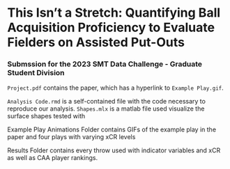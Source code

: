# This Isn’t a Stretch: Quantifying Ball Acquisition Proficiency to Evaluate Fielders on Assisted Put-Outs

### Submssion for the 2023 SMT Data Challenge - Graduate Student Division

`Project.pdf` contains the paper, which has a hyperlink to `Example Play.gif`.

`Analysis Code.rmd` is a self-contained file with the code necessary to reproduce our analysis.
`Shapes.mlx` is a matlab file used visualize the surface shapes tested with

Example Play Animations Folder contains GIFs of the example play in the paper and four plays with varying xCR levels

Results Folder contains every throw used with indicator variables and xCR as well as CAA player rankings.
